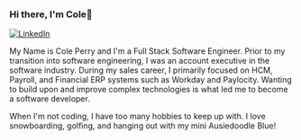 ### Hi there, I'm Cole👋

[![LinkedIn](https://img.shields.io/badge/LinkedIn-Connect-blue?style=for-the-badge&logo=linkedin)](https://www.linkedin.com/in/cole-c-perry/)

<p>My Name is Cole Perry and I'm a Full Stack Software Engineer. Prior to my transition into software engineering, I was an account executive in the software industry. During my sales career, I primarily focused on HCM, Payroll, and Financial ERP systems such as Workday and Paylocity. Wanting to build upon and improve complex technologies is what led me to become a software developer.

When I'm not coding, I have too many hobbies to keep up with. I love snowboarding, golfing, and hanging out with my mini Ausiedoodle Blue!</p>
<!--
**colecperry/colecperry** is a ✨ _special_ ✨ repository because its `README.md` (this file) appears on your GitHub profile.

Here are some ideas to get you started:

- 🔭 I’m currently working on ...
- 🌱 I’m currently learning ...
- 👯 I’m looking to collaborate on ...
- 🤔 I’m looking for help with ...
- 💬 Ask me about ...
- 📫 How to reach me: ...
- 😄 Pronouns: ...
- ⚡ Fun fact: ...
-->
